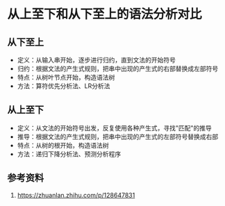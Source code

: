 # 从上至下和从下至上的语法分析对比

## 从下至上

- 定义：从输入串开始，逐步进行归约，直到文法的开始符号
- 归约：根据文法的产生式规则，把串中出现的产生式的右部替换成左部符号
- 特点：从树叶节点开始，构造语法树
- 方法：算符优先分析法、LR分析法


## 从上至下

- 定义：从文法的开始符号出发，反复使用各种产生式，寻找"匹配"的推导
- 推导：根据文法的产生式规则，把串中出现的产生式的左部符号替换成右部
- 特点：从树的根开始，构造语法树
- 方法：递归下降分析法、预测分析程序





## 参考资料

1. https://zhuanlan.zhihu.com/p/128647831
